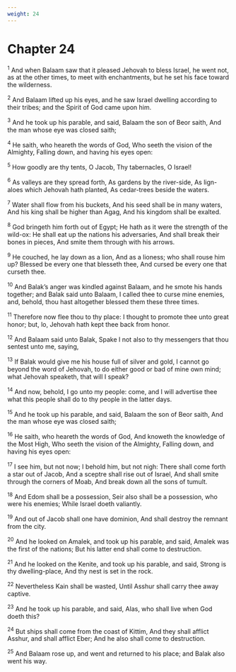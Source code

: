 ```yaml
---
weight: 24
---
```


# Chapter 24

<sup>1</sup> And when Balaam saw that it pleased Jehovah to bless Israel, he went not, as at the other times, to meet with enchantments, but he set his face toward the wilderness. 

<sup>2</sup> And Balaam lifted up his eyes, and he saw Israel dwelling according to their tribes; and the Spirit of God came upon him. 

<sup>3</sup> And he took up his parable, and said, Balaam the son of Beor saith, And the man whose eye was closed saith; 

<sup>4</sup> He saith, who heareth the words of God, Who seeth the vision of the Almighty, Falling down, and having his eyes open: 

<sup>5</sup> How goodly are thy tents, O Jacob, Thy tabernacles, O Israel! 

<sup>6</sup> As valleys are they spread forth, As gardens by the river-side, As lign-aloes which Jehovah hath planted, As cedar-trees beside the waters. 

<sup>7</sup> Water shall flow from his buckets, And his seed shall be in many waters, And his king shall be higher than Agag, And his kingdom shall be exalted. 

<sup>8</sup> God bringeth him forth out of Egypt; He hath as it were the strength of the wild-ox: He shall eat up the nations his adversaries, And shall break their bones in pieces, And smite them through with his arrows. 

<sup>9</sup> He couched, he lay down as a lion, And as a lioness; who shall rouse him up? Blessed be every one that blesseth thee, And cursed be every one that curseth thee. 

<sup>10</sup> And Balak’s anger was kindled against Balaam, and he smote his hands together; and Balak said unto Balaam, I called thee to curse mine enemies, and, behold, thou hast altogether blessed them these three times. 

<sup>11</sup> Therefore now flee thou to thy place: I thought to promote thee unto great honor; but, lo, Jehovah hath kept thee back from honor. 

<sup>12</sup> And Balaam said unto Balak, Spake I not also to thy messengers that thou sentest unto me, saying, 

<sup>13</sup> If Balak would give me his house full of silver and gold, I cannot go beyond the word of Jehovah, to do either good or bad of mine own mind; what Jehovah speaketh, that will I speak? 

<sup>14</sup> And now, behold, I go unto my people: come, and I will advertise thee what this people shall do to thy people in the latter days. 

<sup>15</sup> And he took up his parable, and said, Balaam the son of Beor saith, And the man whose eye was closed saith; 

<sup>16</sup> He saith, who heareth the words of God, And knoweth the knowledge of the Most High, Who seeth the vision of the Almighty, Falling down, and having his eyes open: 

<sup>17</sup> I see him, but not now; I behold him, but not nigh: There shall come forth a star out of Jacob, And a sceptre shall rise out of Israel, And shall smite through the corners of Moab, And break down all the sons of tumult. 

<sup>18</sup> And Edom shall be a possession, Seir also shall be a possession, who were his enemies; While Israel doeth valiantly. 

<sup>19</sup> And out of Jacob shall one have dominion, And shall destroy the remnant from the city. 

<sup>20</sup> And he looked on Amalek, and took up his parable, and said, Amalek was the first of the nations; But his latter end shall come to destruction. 

<sup>21</sup> And he looked on the Kenite, and took up his parable, and said, Strong is thy dwelling-place, And thy nest is set in the rock. 

<sup>22</sup> Nevertheless Kain shall be wasted, Until Asshur shall carry thee away captive. 

<sup>23</sup> And he took up his parable, and said, Alas, who shall live when God doeth this? 

<sup>24</sup> But ships shall come from the coast of Kittim, And they shall afflict Asshur, and shall afflict Eber; And he also shall come to destruction. 

<sup>25</sup> And Balaam rose up, and went and returned to his place; and Balak also went his way. 


